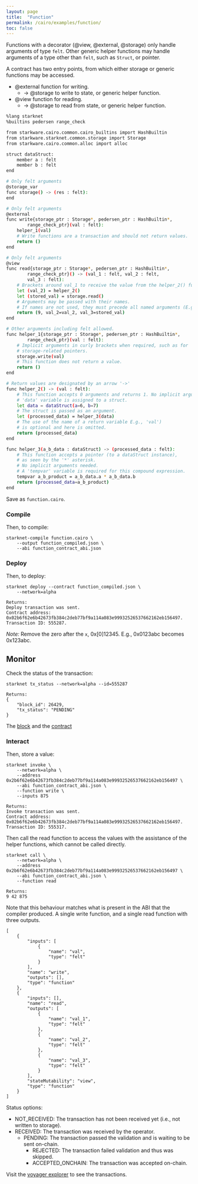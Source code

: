 ```yaml
---
layout: page
title:  "Function"
permalink: /cairo/examples/function/
toc: false
---
```


Functions with a decorator (@view, @external, @storage) only handle arguments of type `felt`.
Other generic helper functions may handle arguments of a type other than `felt`, such as `Struct`,
or pointer.

A contract has two entry points, from which either storage or generic functions may be
accessed.

- @external function for writing.
    - -> @storage to write to state, or generic helper function.
- @view function for reading.
    - -> @storage to read from state, or generic helper function.

```sh
%lang starknet
%builtins pedersen range_check

from starkware.cairo.common.cairo_builtins import HashBuiltin
from starkware.starknet.common.storage import Storage
from starkware.cairo.common.alloc import alloc

struct dataStruct:
    member a : felt
    member b : felt
end

# Only felt arguments
@storage_var
func storage() -> (res : felt):
end

# Only felt arguments
@external
func write{storage_ptr : Storage*, pedersen_ptr : HashBuiltin*,
        range_check_ptr}(val : felt):
    helper_1(val)
    # Write functions are a transaction and should not return values.
    return ()
end

# Only felt arguments
@view
func read{storage_ptr : Storage*, pedersen_ptr : HashBuiltin*,
        range_check_ptr}() -> (val_1 : felt, val_2 : felt,
        val_3 : felt):
    # Brackets around val_1 to receive the value from the helper_2() function.
    let (val_2) = helper_2()
    let (stored_val) = storage.read()
    # Arguments may be passed with their names.
    # If names are not used, they must precede all named arguments (E.g. '9').
    return (9, val_2=val_2, val_3=stored_val)
end

# Other arguments including felt allowed.
func helper_1{storage_ptr : Storage*, pedersen_ptr : HashBuiltin*,
        range_check_ptr}(val : felt):
    # Implicit arguments in curly brackets when required, such as for
    # storage-related pointers.
    storage.write(val)
    # This function does not return a value.
    return ()
end

# Return values are designated by an arrow '->'
func helper_2() -> (val : felt):
    # This function accepts 0 arguments and returns 1. No implicit arguments needed.
    # 'data' variable is assigned to a struct.
    let data = dataStruct(a=6, b=7)
    # The struct is passed as an argument.
    let (processed_data) = helper_3(data)
    # The use of the name of a return variable E.g., 'val')
    # is optional and here is omitted.
    return (processed_data)
end

func helper_3(a_b_data : dataStruct) -> (processed_data : felt):
    # This function accepts a pointer (to a dataStruct instance),
    # as seen by the '*' asterisk.
    # No implicit arguments needed.
    # A 'tempvar' variable is required for this compound expression.
    tempvar a_b_product = a_b_data.a * a_b_data.b
    return (processed_data=a_b_product)
end
```
Save as `function.cairo`.

### Compile

Then, to compile:
```
starknet-compile function.cairo \
    --output function_compiled.json \
    --abi function_contract_abi.json
```
### Deploy

Then, to deploy:
```
starknet deploy --contract function_compiled.json \
    --network=alpha

Returns:
Deploy transaction was sent.
Contract address: 0x02b6f62e6b42673fb384c2deb77bf9a114a083e99932526537662162eb156497.
Transaction ID: 555287.
```

*Note:* Remove the zero after the `x`, 0x[0]12345. E.g., 0x0123abc becomes 0x123abc.

## Monitor

Check the status of the transaction:

```
starknet tx_status --network=alpha --id=555287

Returns:
{
    "block_id": 26429,
    "tx_status": "PENDING"
}
```
The [block](https://voyager.online/block/ID) and the
[contract](https://voyager.online/contract/0x2b6f62e6b42673fb384c2deb77bf9a114a083e99932526537662162eb156497#state)

### Interact

Then, store a value:

```
starknet invoke \
    --network=alpha \
    --address 0x2b6f62e6b42673fb384c2deb77bf9a114a083e99932526537662162eb156497 \
    --abi function_contract_abi.json \
    --function write \
    --inputs 875

Returns:
Invoke transaction was sent.
Contract address: 0x02b6f62e6b42673fb384c2deb77bf9a114a083e99932526537662162eb156497.
Transaction ID: 555317.
```

Then call the read function to access the values with the assistance of the helper functions,
which cannot be called directly.
```
starknet call \
    --network=alpha \
    --address 0x2b6f62e6b42673fb384c2deb77bf9a114a083e99932526537662162eb156497 \
    --abi function_contract_abi.json \
    --function read

Returns:
9 42 875
```
Note that this behaviour matches what is present in the ABI that the compiler produced.
A single write function, and a single read function with three outputs.
```
[
    {
        "inputs": [
            {
                "name": "val",
                "type": "felt"
            }
        ],
        "name": "write",
        "outputs": [],
        "type": "function"
    },
    {
        "inputs": [],
        "name": "read",
        "outputs": [
            {
                "name": "val_1",
                "type": "felt"
            },
            {
                "name": "val_2",
                "type": "felt"
            },
            {
                "name": "val_3",
                "type": "felt"
            }
        ],
        "stateMutability": "view",
        "type": "function"
    }
]

```

Status options:

- NOT_RECEIVED: The transaction has not been received yet (i.e., not written to storage).
- RECEIVED: The transaction was received by the operator.
    - PENDING: The transaction passed the validation and is waiting to be sent on-chain.
        - REJECTED: The transaction failed validation and thus was skipped.
        - ACCEPTED_ONCHAIN: The transaction was accepted on-chain.


Visit the [voyager explorer](https://voyager.online/) to see the transactions.